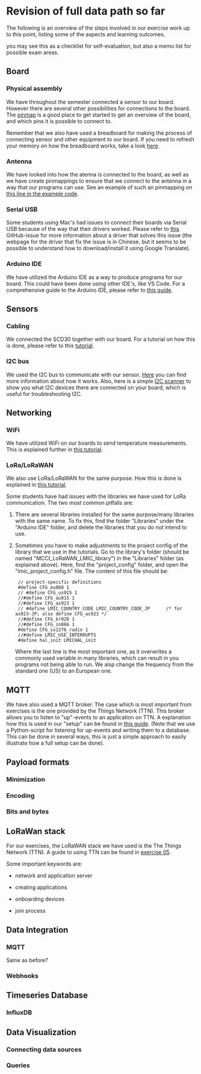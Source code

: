 # Revision of full data path so far

The following is an overview of the steps involved in our exercise work up to this point, 
listing some of the aspects and learning outcomes.

you may see this as a checklist for self-evaluation, but also a memo list for possible exam areas.


## Board

### Physical assembly

We have throughout the semester connected a sensor to our board.
However there are several other possibilities for connections to the board.
The [pinmap](https://github.com/Xinyuan-LilyGO/LilyGo-LoRa-Series/blob/master/assets/image/t-beam_v1.1_pinmap.jpg) is a good place to get started to get an overview of the board, and which pins it is possible to connect to.

Remember that we also have used a breadboard for making the process of connecting sensor and other equipment to our board.
If you need to refresh your memory on how the breadboard works, take a look [here](https://wiring.org.co/learning/tutorials/breadboard/).

### Antenna 

We have looked into how the atenna is connected to the board, as well as we have create pinmappings to ensure that we connect to the antenna in a way that our programs can use.
See an example of such an pinmapping on [this line in the example code](https://github.com/ITU-DASYALab/IoT_course/blob/85be575ee369b2f1460cdbfc0f8e66532cdc210a/guides/ttn_code_examples/main.ino#L88).

### Serial USB

Some students using Mac's had issues to connect their boards via Serial USB because of the way that their drivers worked. 
Please refer to [this](https://github.com/espressif/esptool/issues/280) GitHub-issue for more information about a driver that solves this issue (the webpage for the driver that fix the issue is in Chinese, but it seems to be possible to understand how to download/install it using Google Translate).

### Arduino IDE

We have utilized the Arduino IDE as a way to produce programs for our board.
This could have been done using other IDE's, like VS Code.
For a comprehensive guide to the Arduino IDE, please refer to [this guide](https://github.com/ITU-DASYALab/IoT_course/blob/main/guides/lilyGo_hello_world.md).

## Sensors

### Cabling

We connected the SCD30 together with our board. 
For a tutorial on how this is done, please refer to this [tutorial](https://github.com/ITU-DASYALab/IoT_course/blob/main/exercises/IoT2024_exercise_03.md).

### I2C bus

We used the I2C bus to communicate with our sensor. 
[Here](https://learn.sparkfun.com/tutorials/i2c/all) you can find more information about how it works.
Also, here is a simple [I2C scanner](https://github.com/ITU-DASYALab/IoT_course/blob/main/guides/I2C_scanner.md) to show you what I2C devices there are connected on your board, which is useful for troubleshooting I2C.

## Networking

### WiFi

We have utilized WiFi on our boards to send temperature measurements.
This is explained further in [this tutorial](https://github.com/ITU-DASYALab/IoT_course/blob/main/exercises/IoT2024_exercise_04.md).

### LoRa/LoRaWAN

We also use LoRa/LoRaWAN for the same purpose.
How this is done is explained in [this tutorial](https://github.com/ITU-DASYALab/IoT_course/blob/main/exercises/IoT2024_exercise_05.md).

Some students have had issues with the libraries we have used for LoRa communication.
The two most common pitfalls are:

1. There are several libraries installed for the same purpose/many libraries with the same name. 
To fix this, find the folder "Libraries" under the "Arduino IDE" folder, and delete the libraries that you do not intend to use.
2. Sometimes you have to make adjustments to the project config of the library that we use in the tutorials. 
Go to the library's folder (should be named "MCCI_LoRaWAN_LMIC_library") in the "Libraries" folder (as explained above).
Here, find the "project_config" folder, and open the "lmic_project_config.h" file.
The content of this file should be:

        // project-specific definitions
        #define CFG_eu868 1
        // #define CFG_us915 1
        //#define CFG_au915 1
        //#define CFG_as923 1
        // #define LMIC_COUNTRY_CODE LMIC_COUNTRY_CODE_JP      /* for as923-JP; also define CFG_as923 */
        //#define CFG_kr920 1
        //#define CFG_in866 1
        #define CFG_sx1276_radio 1
        //#define LMIC_USE_INTERRUPTS
        #define hal_init LMICHAL_init
    Where the last line is the most important one, as it overwrites a commonly used variable in many libraries, which can result in you programs not being able to run.
    We alsp change the frequency from the standard one (US) to an European one.

## MQTT

We have also used a MQTT broker.
The case which is most important from exercises is the one provided by the Things Network (TTN).
This broker allows you to listen to "up"-events to an application on TTN.
A explanation how this is used in our "setup" can be found in [this guide](https://github.com/ITU-DASYALab/IoT_course/blob/main/guides/TTN-MQTT-telegraf-Influx.md). (Note that we use a Python-script for listening for up-events and writing them to a database.
This can be done in several ways, this is just a simple approach to easily illustrate how a full setup can be done).

## Payload formats

### Minimization

### Encoding

### Bits and bytes

## LoRaWan stack

For our exercises, the LoRaWAN stack we have used is the The Things Network (TTN).
A guide to using TTN can be found in [exercise 05](https://github.com/ITU-DASYALab/IoT_course/blob/main/exercises/IoT2024_exercise_05.md).

Some important keywords are:

- network and application server

- creating applications

- onboarding devices

- join process

## Data Integration

### MQTT 

Same as before?

### Webhooks

## Timeseries Database

### InfluxDB


## Data Visualization

### Connecting data sources

### Queries
